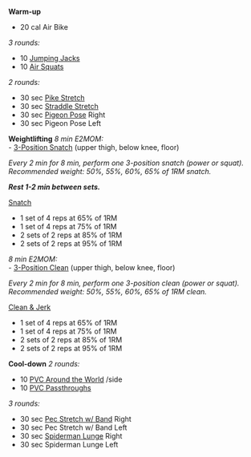 **Warm-up**
- 20 cal Air Bike

_3 rounds:_
- 10 [Jumping Jacks](https://www.youtube.com/watch?v=4zxWEEyPJpU)  
- 10 [Air Squats](https://www.youtube.com/watch?v=C_VtOYc6j5c)

_2 rounds:_  
- 30 sec [Pike Stretch](https://www.youtube.com/watch?v=cjIznknOzU0)  
- 30 sec [Straddle Stretch](https://www.youtube.com/watch?v=gZHbm4LynYQ)  
- 30 sec [Pigeon Pose](https://www.youtube.com/watch?v=jQMsyrLowFw) Right  
- 30 sec Pigeon Pose Left

**Weightlifting**
_8 min E2MOM:_  
- [3-Position Snatch](https://www.youtube.com/watch?v=XFBbCrVtTUE) (upper thigh, below knee, floor)

_Every 2 min for 8 min, perform one 3-position snatch (power or squat). Recommended weight: 50%, 55%, 60%, 65% of 1RM snatch._

**_Rest 1-2 min between sets._**

[Snatch](https://www.youtube.com/watch?v=9xQp2sldyts)  
- 1 set of 4 reps at 65% of 1RM  
- 1 set of 4 reps at 75% of 1RM  
- 2 sets of 2 reps at 85% of 1RM  
- 2 sets of 2 reps at 95% of 1RM

_8 min E2MOM:_  
- [3-Position Clean](https://www.youtube.com/watch?v=Vft3BcF-jx0) (upper thigh, below knee, floor)

_Every 2 min for 8 min, perform one 3-position clean (power or squat). Recommended weight: 50%, 55%, 60%, 65% of 1RM clean._

[Clean & Jerk](https://www.youtube.com/watch?v=yFSBGIPMa9A)  
- 1 set of 4 reps at 65% of 1RM  
- 1 set of 4 reps at 75% of 1RM  
- 2 sets of 2 reps at 85% of 1RM  
- 2 sets of 2 reps at 95% of 1RM

**Cool-down**
_2 rounds:_
- 10 [PVC Around the World](https://youtu.be/PhPzc4hCtBc?t=44s) /side  
- 10 [PVC Passthroughs](https://www.youtube.com/watch?v=MrKIfj397Gw)

_3 rounds:_  
- 30 sec [Pec Stretch w/ Band](https://www.youtube.com/watch?v=DhjH7brjzwY) Right  
- 30 sec Pec Stretch w/ Band Left  
- 30 sec [Spiderman Lunge](https://www.youtube.com/watch?v=K6-F0dUwV-s) Right  
- 30 sec Spiderman Lunge Left